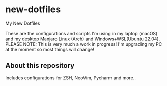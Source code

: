 # new-dotfiles
My New Dotfiles

These are the configurations and scripts I'm using in my laptop (macOS) and my desktop Manjaro Linux (Arch) and Windows+WSL(Ubuntu 22.04).
PLEASE NOTE: This is very much a work in progress! I'm upgrading my PC at the moment so most things will change!

## About this repository
Includes configurations for ZSH, NeoVim, Pycharm and more..

